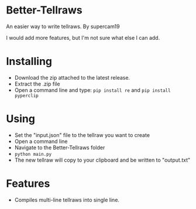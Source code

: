 # Better-Tellraws
 An easier way to write tellraws. By supercam19

I would add more features, but I'm not sure what else I can add.

# Installing
- Download the zip attached to the latest release.
- Extract the .zip file
- Open a command line and type:
`pip install re`
and
`pip install pyperclip`

# Using
- Set the "input.json" file to the tellraw you want to create
- Open a command line
- Navigate to the Better-Tellraws folder
- `python main.py`
- The new tellraw will copy to your clipboard and be written to "output.txt"

# Features
- Compiles multi-line tellraws into single line.

